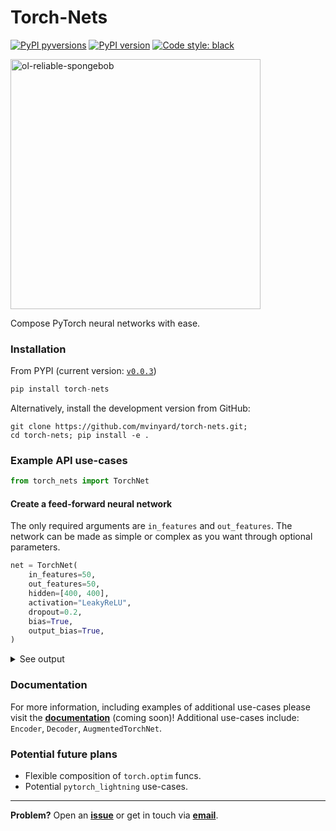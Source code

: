# Torch-Nets

[![PyPI pyversions](https://img.shields.io/pypi/pyversions/torch-nets.svg)](https://pypi.python.org/pypi/torch-nets/)
[![PyPI version](https://badge.fury.io/py/torch-nets.svg)](https://badge.fury.io/py/torch-nets)
[![Code style: black](https://img.shields.io/badge/code%20style-black-000000.svg)](https://github.com/psf/black)


<a href="https://github.com/mvinyard/torch-nets/"><img src="/docs/imgs/ol-reliable-spongebob.gif" alt="ol-reliable-spongebob" width="400"/></a>

Compose PyTorch neural networks with ease.

### Installation

From PYPI (current version: [`v0.0.3`](https://pypi.org/project/torch-nets))
```python
pip install torch-nets
```

Alternatively, install the development version from GitHub:
```shell
git clone https://github.com/mvinyard/torch-nets.git;
cd torch-nets; pip install -e .
```

### Example API use-cases

```python
from torch_nets import TorchNet
```

#### Create a feed-forward neural network

The only required arguments are `in_features` and `out_features`. The network can be made as simple or complex as you want through optional parameters.

```python
net = TorchNet(
    in_features=50,
    out_features=50,
    hidden=[400, 400],
    activation="LeakyReLU",
    dropout=0.2,
    bias=True,
    output_bias=True,
)
```
<details>
<summary>See output</summary>
<br>
    
```
TorchNet(
  (hidden_1): Sequential(
    (linear): Linear(in_features=50, out_features=400, bias=True)
    (dropout): Dropout(p=0.2, inplace=False)
    (activation): LeakyReLU(negative_slope=0.01)
  )
  (hidden_2): Sequential(
    (linear): Linear(in_features=400, out_features=400, bias=True)
    (dropout): Dropout(p=0.2, inplace=False)
    (activation): LeakyReLU(negative_slope=0.01)
  )
  (output): Sequential(
    (linear): Linear(in_features=400, out_features=50, bias=True)
  )
)
```

</details>


### Documentation

For more information, including examples of additional use-cases please visit the [**documentation**]() (coming soon)! Additional use-cases include: `Encoder`, `Decoder`, `AugmentedTorchNet`.


### Potential future plans

- Flexible composition of `torch.optim` funcs.
- Potential `pytorch_lightning` use-cases.

---

**Problem?** Open an [**issue**](https://github.com/mvinyard/torch-nets/issues/new) or get in touch via [**email**](mailto:vinyard@g.harvard.edu).
